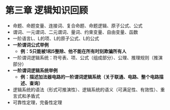 # 第三章 逻辑知识回顾

- 命题、命题变量、连接词、复合命题、命题逻辑、原子公式、公式
- 谓词、一元谓词、二元谓词、量词、约束变量、自由变量、函数
- 一阶语言L、L的项、L的原子公式、L的公式
- **一阶谓词公式举例**
  - **例：5只能被1和5整除、他不能在所有时刻欺骗所有人**
- 一阶谓词逻辑系统：符号表、项、公式（组成部分）、公理、推理规则（推演部分）
- **一阶谓词逻辑系统举例**
  - **例：描述加法器电路的一阶谓词逻辑系统（关于联通、电路、整个电路描述、查询）**
- 逻辑系统的语法（形式可推演性）、逻辑系统的语义（可满足性、有效性）、重言式和矛盾式
- 可靠性定理，完备性定理

